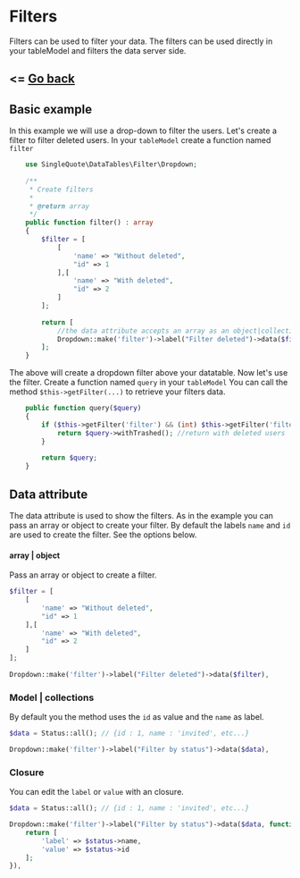 # Filters
Filters can be used to filter your data. The filters can be used directly in your tableModel and filters the data server side. 

<= [Go back](https://singlequote.github.io/Laravel-datatables/)
-------------------------------------------------------------------

## Basic example
In this example we will use a drop-down to filter the users. Let's create a filter to filter deleted users.
In your `tableModel` create a function named `filter`
```php
    use SingleQuote\DataTables\Filter\Dropdown;
    
    /**
     * Create filters
     *
     * @return array
     */
    public function filter() : array
    {
        $filter = [
            [
                'name' => "Without deleted", 
                "id" => 1
            ],[
                'name' => "With deleted", 
                "id" => 2
            ]
        ];
        
        return [
	        //the data attribute accepts an array as an object|collection
            Dropdown::make('filter')->label("Filter deleted")->data($filter),
        ];
    }
```
The above will create a dropdown filter above your datatable.
Now let's use the filter. Create a function named `query` in your `tableModel`
You can call the method `$this->getFilter(...)` to retrieve your filters data.
```php
    public function query($query)
    {
        if ($this->getFilter('filter') && (int) $this->getFilter('filter') === 2) {
            return $query->withTrashed(); //return with deleted users
        }
                
        return $query;
    }
```

## Data attribute
The data attribute is used to show the filters. As in the example you can pass an array or object to create your filter. By default the labels `name` and `id` are used to create the filter. See the options below.

#### array | object
Pass an array or object to create a filter.
```php
$filter = [
    [
        'name' => "Without deleted", 
        "id" => 1
    ],[
        'name' => "With deleted", 
        "id" => 2
    ]
];
        
Dropdown::make('filter')->label("Filter deleted")->data($filter),
```

### Model | collections
By default you the method uses the `id` as value and the `name` as label.
```php
$data = Status::all(); // {id : 1, name : 'invited', etc...}

Dropdown::make('filter')->label("Filter by status")->data($data),
```

### Closure
You can edit the `label` or `value` with an closure.

```php
$data = Status::all(); // {id : 1, name : 'invited', etc...}

Dropdown::make('filter')->label("Filter by status")->data($data, function($status){
	return [
		'label' => $status->name,
		'value' => $status->id
	];
}),
```